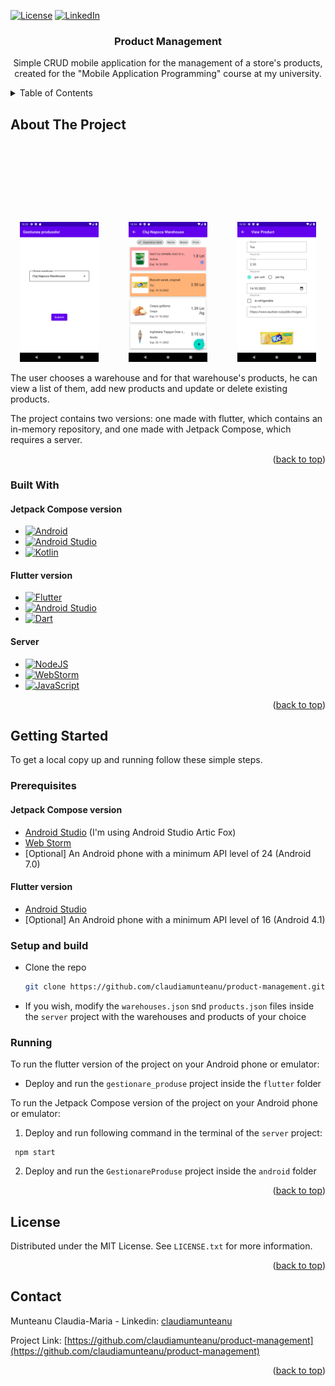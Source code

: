 <!-- Improved compatibility of back to top link: See: https://github.com/othneildrew/Best-README-Template/pull/73 -->
<a name="readme-top"></a>
<!--
*** Thanks for checking out the Best-README-Template. If you have a suggestion
*** that would make this better, please fork the repo and create a pull request
*** or simply open an issue with the tag "enhancement".
*** Don't forget to give the project a star!
*** Thanks again! Now go create something AMAZING! :D
-->



<!-- PROJECT SHIELDS -->
<!--
*** I'm using markdown "reference style" links for readability.
*** Reference links are enclosed in brackets [ ] instead of parentheses ( ).
*** See the bottom of this document for the declaration of the reference variables
*** for contributors-url, forks-url, etc. This is an optional, concise syntax you may use.
*** https://www.markdownguide.org/basic-syntax/#reference-style-links
-->

<!--[![Contributors][contributors-shield]][contributors-url]
[![Forks][forks-shield]][forks-url]
[![Stargazers][stars-shield]][stars-url] 
[![Issues][issues-shield]][issues-url] -->
[![License][license-shield]][license-url]
[![LinkedIn][linkedin-shield]][linkedin-url]


<!--
 PROJECT LOGO
<br />
<div align="center">
  <a href="https://github.com/claudiamunteanu/product-management">
    <img src="images/logo.png" alt="Logo" width="80" height="80">
  </a>
-->
<h3 align="center">Product Management</h3>

  <p align="center">
    Simple CRUD mobile application for the management of a store's products, created for the "Mobile Application Programming" course at my university.
    <!--
    <br />
    <a href="https://github.com/claudiamunteanu/product-management"><strong>Explore the docs »</strong></a>
    <br />
    <br />
    <a href="https://github.com/claudiamunteanu/product-management">View Demo</a>
    ·
    <a href="https://github.com/claudiamunteanu/product-management/issues">Report Bug</a>
    ·
    <a href="https://github.com/claudiamunteanu/product-management/issues">Request Feature</a>
    -->
  </p>
</div>



<!-- TABLE OF CONTENTS -->
<details>
  <summary>Table of Contents</summary>
  <ol>
    <li>
      <a href="#about-the-project">About The Project</a>
      <ul>
        <li><a href="#built-with">Built With</a></li>
      </ul>
    </li>
    <li>
      <a href="#getting-started">Getting Started</a>
      <ul>
        <li><a href="#prerequisites">Prerequisites</a></li>
        <li><a href="#setup-and-build">Setup and Build</a></li>
        <li><a href="#running">Running</a></li>
      </ul>
    </li>
    <!--
    <li><a href="#usage">Usage</a></li>
    <li><a href="#roadmap">Roadmap</a></li>
    <li><a href="#contributing">Contributing</a></li>
    -->
    <li><a href="#license">License</a></li>
    <li><a href="#contact">Contact</a></li>
    <!--<li><a href="#acknowledgments">Acknowledgments</a></li>-->
  </ol>
</details>

<!-- ABOUT THE PROJECT -->
## About The Project

<p align="center">
  <img src="images/chooseWarehouse.png" alt="Choose Warehouse Screenshot" width="25%">
  <img height="350" hspace="20"/>
  <img src="images/productsList.png" alt="View Products List Screenshot" width="25%">
  <img height="350" hspace="20"/>
  <img src="images/editProduct.png" alt="Edit Product Screenshot" width="25%">
</p>

The user chooses a warehouse and for that warehouse's products, he can view a list of them, add new products and update or delete existing products. 

The project contains two versions: one made with flutter, which contains an in-memory repository, and one made with Jetpack Compose, which requires a server.

<p align="right">(<a href="#readme-top">back to top</a>)</p>



### Built With
#### Jetpack Compose version
* [![Android][Android.com]][Android-url]
* [![Android Studio][AndroidStudio.com]][AndroidStudio-url]
* [![Kotlin][Kotlin.org]][Kotlin-url]

#### Flutter version
* [![Flutter][Flutter.dev]][Flutter-url]
* [![Android Studio][AndroidStudio.com]][AndroidStudio-url]
* [![Dart][Dart.dev]][Dart-url]

#### Server
* [![NodeJS][Node.js]][Node-url]
* [![WebStorm][WebStorm.com]][WebStorm-url]
* [![JavaScript][JavaScript.com]][JavaScript-url]

<p align="right">(<a href="#readme-top">back to top</a>)</p>


<!-- GETTING STARTED -->
## Getting Started

To get a local copy up and running follow these simple steps.

### Prerequisites

#### Jetpack Compose version

* [Android Studio][AndroidStudio-url] (I'm using Android Studio Artic Fox)
* [Web Storm][WebStorm-url]
* [Optional] An Android phone with a minimum API level of 24 (Android 7.0)

#### Flutter version
* [Android Studio][AndroidStudio-url]
* [Optional] An Android phone with a minimum API level of 16 (Android 4.1)

### Setup and build

* Clone the repo
   ```sh
   git clone https://github.com/claudiamunteanu/product-management.git
   ```
* If you wish, modify the `warehouses.json` snd `products.json` files inside the `server` project with the warehouses and products of your choice
### Running

To run the flutter version of the project on your Android phone or emulator:
* Deploy and run the `gestionare_produse` project inside the `flutter` folder

To run the Jetpack Compose version of the project on your Android phone or emulator:
1. Deploy and run following command in the terminal of the `server` project:
```
 npm start
```
2. Deploy and run the `GestionareProduse` project inside the `android` folder

<p align="right">(<a href="#readme-top">back to top</a>)</p>



<!-- USAGE EXAMPLES -->
<!--## Usage

Use this space to show useful examples of how a project can be used. Additional screenshots, code examples and demos work well in this space. You may also link to more resources.

_For more examples, please refer to the [Documentation](https://example.com)_

<p align="right">(<a href="#readme-top">back to top</a>)</p>
-->



<!-- CONTRIBUTING -->
<!--
## Contributing

Contributions are what make the open source community such an amazing place to learn, inspire, and create. Any contributions you make are **greatly appreciated**.

If you have a suggestion that would make this better, please fork the repo and create a pull request. You can also simply open an issue with the tag "enhancement".
Don't forget to give the project a star! Thanks again!

1. Fork the Project
2. Create your Feature Branch (`git checkout -b feature/AmazingFeature`)
3. Commit your Changes (`git commit -m 'Add some AmazingFeature'`)
4. Push to the Branch (`git push origin feature/AmazingFeature`)
5. Open a Pull Request

<p align="right">(<a href="#readme-top">back to top</a>)</p>
-->


<!-- LICENSE -->
## License

Distributed under the MIT License. See `LICENSE.txt` for more information.

<p align="right">(<a href="#readme-top">back to top</a>)</p>



<!-- CONTACT -->
## Contact

Munteanu Claudia-Maria - Linkedin: [claudiamunteanu][linkedin-url]

Project Link: [https://github.com/claudiamunteanu/product-management](https://github.com/claudiamunteanu/product-management)

<p align="right">(<a href="#readme-top">back to top</a>)</p>



<!-- ACKNOWLEDGMENTS -->
<!--## Acknowledgments

* []()
* []()
* []()

<p align="right">(<a href="#readme-top">back to top</a>)</p>

-->

<!-- MARKDOWN LINKS & IMAGES -->
<!-- https://www.markdownguide.org/basic-syntax/#reference-style-links -->
[contributors-shield]: https://img.shields.io/github/contributors/claudiamunteanu/product-management.svg?style=for-the-badge
[contributors-url]: https://github.com/claudiamunteanu/product-management/graphs/contributors
[forks-shield]: https://img.shields.io/github/forks/claudiamunteanu/product-management.svg?style=for-the-badge
[forks-url]: https://github.com/claudiamunteanu/product-management/network/members
[stars-shield]: https://img.shields.io/github/stars/claudiamunteanu/product-management.svg?style=for-the-badge
[stars-url]: https://github.com/claudiamunteanu/product-management/stargazers
[issues-shield]: https://img.shields.io/github/issues/claudiamunteanu/product-management.svg?style=for-the-badge
[issues-url]: https://github.com/claudiamunteanu/product-management/issues
[license-shield]: https://img.shields.io/github/license/claudiamunteanu/product-management.svg?style=for-the-badge
<!--[license-shield]: https://img.shields.io/badge/License-MIT-yellow.svg-->
[license-url]: https://github.com/claudiamunteanu/product-management/blob/master/LICENCE.txt
[linkedin-shield]: https://img.shields.io/badge/-LinkedIn-black.svg?style=for-the-badge&logo=linkedin&colorB=555
[linkedin-url]: https://linkedin.com/in/claudiamunteanu
[Next.js]: https://img.shields.io/badge/next.js-000000?style=for-the-badge&logo=nextdotjs&logoColor=white
[Next-url]: https://nextjs.org/
[React.js]: https://img.shields.io/badge/React-20232A?style=for-the-badge&logo=react&logoColor=61DAFB
[React-url]: https://reactjs.org/
[Vue.js]: https://img.shields.io/badge/Vue.js-35495E?style=for-the-badge&logo=vuedotjs&logoColor=4FC08D
[Vue-url]: https://vuejs.org/
[Angular.io]: https://img.shields.io/badge/Angular-DD0031?style=for-the-badge&logo=angular&logoColor=white
[Angular-url]: https://angular.io/
[Svelte.dev]: https://img.shields.io/badge/Svelte-4A4A55?style=for-the-badge&logo=svelte&logoColor=FF3E00
[Svelte-url]: https://svelte.dev/
[Laravel.com]: https://img.shields.io/badge/Laravel-FF2D20?style=for-the-badge&logo=laravel&logoColor=white
[Laravel-url]: https://laravel.com
[Bootstrap.com]: https://img.shields.io/badge/Bootstrap-563D7C?style=for-the-badge&logo=bootstrap&logoColor=white
[Bootstrap-url]: https://getbootstrap.com
[JQuery.com]: https://img.shields.io/badge/jQuery-0769AD?style=for-the-badge&logo=jquery&logoColor=white
[JQuery-url]: https://jquery.com
[Android.com]: https://img.shields.io/badge/Android-3DDC84?style=for-the-badge&logo=android&logoColor=white
[Android-url]: https://www.android.com/
[Flutter.dev]: https://img.shields.io/badge/Flutter-%2302569B.svg?style=for-the-badge&logo=Flutter&logoColor=white
[Flutter-url]: https://flutter.dev/
[Node.js]: https://img.shields.io/badge/node.js-6DA55F?style=for-the-badge&logo=node.js&logoColor=white
[Node-url]: https://nodejs.org/en/
[AndroidStudio.com]: https://img.shields.io/badge/Android%20Studio-3DDC84.svg?style=for-the-badge&logo=android-studio&logoColor=white
[AndroidStudio-url]: https://developer.android.com/studio
[WebStorm.com]: https://img.shields.io/badge/webstorm-143?style=for-the-badge&logo=webstorm&logoColor=white&color=black
[WebStorm-url]: https://www.jetbrains.com/webstorm/
[Dart.dev]: https://img.shields.io/badge/dart-%230175C2.svg?style=for-the-badge&logo=dart&logoColor=white
[Dart-url]: https://dart.dev/
[Kotlin.org]: https://img.shields.io/badge/kotlin-%237F52FF.svg?style=for-the-badge&logo=kotlin&logoColor=white
[Kotlin-url]: https://kotlinlang.org/
[JavaScript.com]: https://img.shields.io/badge/javascript-%23323330.svg?style=for-the-badge&logo=javascript&logoColor=%23F7DF1E
[JavaScript-url]: https://www.javascript.com/

